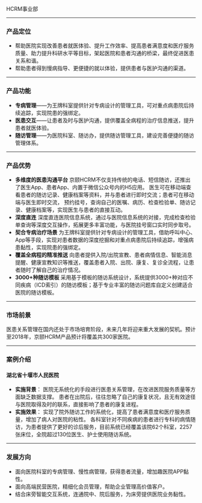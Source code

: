 HCRM事业部
***
### 产品定位
* 帮助医院实现改善患者就医体验、提升工作效率、提高患者满意度和医疗服务质量、助力提升科研水平等目标，架起医院和患者沟通的桥梁，最终促进医患关系和谐。
* 帮助患者得到慢病指导、更便捷的就以体验，提供患者与医护沟通的渠道。

***
### 产品功能
* **专病管理**——为王牌科室提供针对专病设计的管理工具，可对重点病患院后持续追踪，实现院患的强绑定。
* **医患交互**——让患者及时与医护沟通，提供覆盖全病程的治疗信息推送，提升患者就医体验。
* **随访管理**——为医院科室、随访办，提供随访管理工具，建设完善便捷的随访管理体系。

***
### 产品优势
* **多维度的医患沟通平台**
京颐HCRM不仅支持传统的电话、短信随访，还推出了医生App、患者App、内置于微信公众号内的H5应用。
医生可在移动端查看患者的随访记录、健康档案等资料，并与患者进行即时交流；患者可在移动端与医生即时交流，
预约挂号，查询自己的医嘱、病历、检查检验单、随访记录、健康档案等，实现医生与患者的直接互动。
* **深度直连** 深度直连医院信息系统，通过与医院信息系统的对接，完成检查检验单查询等深度交互操作，拓展更多丰富功能，与医院挂号窗口实时同步取号。
* **契合专病治疗场景**
为王牌科室提供针对专病设计的管理工具，借助呼叫中心、App等手段，实现对患者数据的深度挖掘和对重点病患院后持续追踪，增强病患黏性，实现院患的强绑定。
* **覆盖全病程的精准推送**
向患者提供入院/出院宣教、患者病情信息、智能消息提醒、健康宣教知识等推送，覆盖患者入院、出院、康复、复诊全流程，让患者随时了解自己的治疗情况。
* **3000+种随访模板**
采用基于模板的随访系统设计，系统提供3000+种对应不同疾病（ICD索引）的随访模板；基于专业丰富的随访问题库自定义创建适合医院的随访模板。

***
### 市场前景
医患关系管理在国内还处于市场培育阶段，未来几年将迎来重大发展的契机。预计至2018年，京颐HCRM产品预计将覆盖共300家医院。

***
### 案例介绍
#### 湖北省十堰市人民医院
* **实施背景**：
医院无系统化的手段进行医患关系管理，在改进医院服务质量等方面缺乏数据支撑。
患者在出院后，往往忽略了自己的康复状况，且无有效途径与医院取得及时的联系，直接影响了患者的康复进程。
* **实施效果**：
实现了院外随访工作的系统化，提高了患者满意度和医疗服务质量，增加了病人对医院的粘性。
各科室针对不同疾病的患者进行专科的病情随访，为患者提供了更好的诊后服务，目前系统已经覆盖该院62个科室，2257张床位，全院超过130位医生、护士使用随访系统。

***
### 发展方向
* 面向医院科室的专病管理、慢性病管理，获得患者流量，增加趣医院APP黏性。
* 面向高端民营医院，精细化会员管理，帮助企业管理高价值客户。
* 结合床旁智能交互系统，连通院中、院后服务，为床旁提供医院业务黏性。
